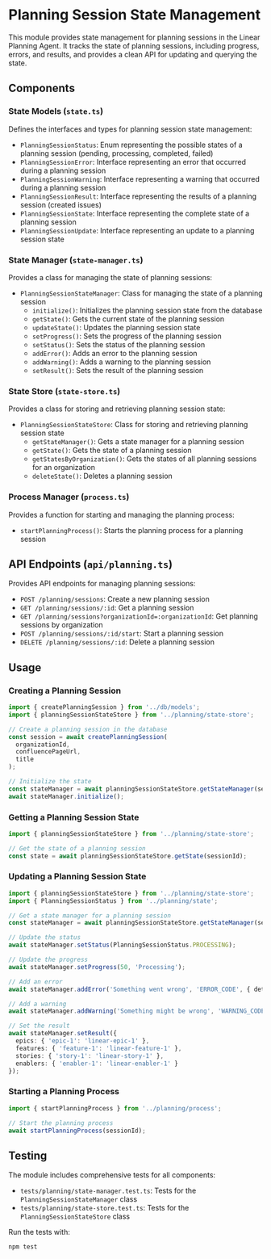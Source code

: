 # Planning Session State Management

This module provides state management for planning sessions in the Linear Planning Agent. It tracks the state of planning sessions, including progress, errors, and results, and provides a clean API for updating and querying the state.

## Components

### State Models (`state.ts`)

Defines the interfaces and types for planning session state management:

- `PlanningSessionStatus`: Enum representing the possible states of a planning session (pending, processing, completed, failed)
- `PlanningSessionError`: Interface representing an error that occurred during a planning session
- `PlanningSessionWarning`: Interface representing a warning that occurred during a planning session
- `PlanningSessionResult`: Interface representing the results of a planning session (created issues)
- `PlanningSessionState`: Interface representing the complete state of a planning session
- `PlanningSessionUpdate`: Interface representing an update to a planning session state

### State Manager (`state-manager.ts`)

Provides a class for managing the state of planning sessions:

- `PlanningSessionStateManager`: Class for managing the state of a planning session
  - `initialize()`: Initializes the planning session state from the database
  - `getState()`: Gets the current state of the planning session
  - `updateState()`: Updates the planning session state
  - `setProgress()`: Sets the progress of the planning session
  - `setStatus()`: Sets the status of the planning session
  - `addError()`: Adds an error to the planning session
  - `addWarning()`: Adds a warning to the planning session
  - `setResult()`: Sets the result of the planning session

### State Store (`state-store.ts`)

Provides a class for storing and retrieving planning session state:

- `PlanningSessionStateStore`: Class for storing and retrieving planning session state
  - `getStateManager()`: Gets a state manager for a planning session
  - `getState()`: Gets the state of a planning session
  - `getStatesByOrganization()`: Gets the states of all planning sessions for an organization
  - `deleteState()`: Deletes a planning session

### Process Manager (`process.ts`)

Provides a function for starting and managing the planning process:

- `startPlanningProcess()`: Starts the planning process for a planning session

## API Endpoints (`api/planning.ts`)

Provides API endpoints for managing planning sessions:

- `POST /planning/sessions`: Create a new planning session
- `GET /planning/sessions/:id`: Get a planning session
- `GET /planning/sessions?organizationId=:organizationId`: Get planning sessions by organization
- `POST /planning/sessions/:id/start`: Start a planning session
- `DELETE /planning/sessions/:id`: Delete a planning session

## Usage

### Creating a Planning Session

```typescript
import { createPlanningSession } from '../db/models';
import { planningSessionStateStore } from '../planning/state-store';

// Create a planning session in the database
const session = await createPlanningSession(
  organizationId,
  confluencePageUrl,
  title
);

// Initialize the state
const stateManager = await planningSessionStateStore.getStateManager(session.id.toString());
await stateManager.initialize();
```

### Getting a Planning Session State

```typescript
import { planningSessionStateStore } from '../planning/state-store';

// Get the state of a planning session
const state = await planningSessionStateStore.getState(sessionId);
```

### Updating a Planning Session State

```typescript
import { planningSessionStateStore } from '../planning/state-store';
import { PlanningSessionStatus } from '../planning/state';

// Get a state manager for a planning session
const stateManager = await planningSessionStateStore.getStateManager(sessionId);

// Update the status
await stateManager.setStatus(PlanningSessionStatus.PROCESSING);

// Update the progress
await stateManager.setProgress(50, 'Processing');

// Add an error
await stateManager.addError('Something went wrong', 'ERROR_CODE', { details: 'Additional details' });

// Add a warning
await stateManager.addWarning('Something might be wrong', 'WARNING_CODE', { details: 'Additional details' });

// Set the result
await stateManager.setResult({
  epics: { 'epic-1': 'linear-epic-1' },
  features: { 'feature-1': 'linear-feature-1' },
  stories: { 'story-1': 'linear-story-1' },
  enablers: { 'enabler-1': 'linear-enabler-1' }
});
```

### Starting a Planning Process

```typescript
import { startPlanningProcess } from '../planning/process';

// Start the planning process
await startPlanningProcess(sessionId);
```

## Testing

The module includes comprehensive tests for all components:

- `tests/planning/state-manager.test.ts`: Tests for the `PlanningSessionStateManager` class
- `tests/planning/state-store.test.ts`: Tests for the `PlanningSessionStateStore` class

Run the tests with:

```bash
npm test
```
